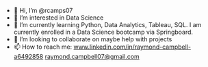 - 👋 Hi, I’m @rcamps07
- 👀 I’m interested in Data Science
- 🌱 I’m currently learning Python, Data Analytics, Tableau, SQL. I am currently enrolled in a Data Science bootcamp via Springboard. 
- 💞️ I’m looking to collaborate on maybe help with projects
- 📫 How to reach me: 
                     www.linkedin.com/in/raymond-campbell-a6492858 
                     raymond.campbell07@gmail.com

<!---
rcamps07/rcamps07 is a ✨ special ✨ repository because its `README.md` (this file) appears on your GitHub profile.
You can click the Preview link to take a look at your changes.
--->
